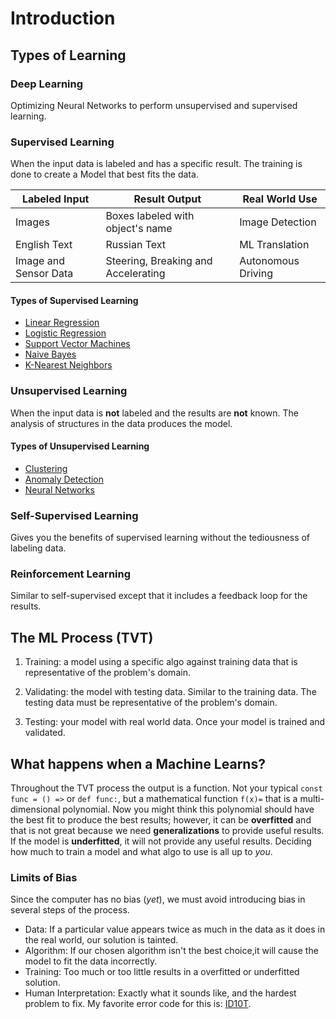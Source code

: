 # Introduction

## Types of Learning

### Deep Learning

Optimizing Neural Networks to perform unsupervised and supervised learning.

### Supervised Learning

When the input data is labeled and has a specific result. The training is done to create a Model that best fits the data.

| Labeled Input | Result Output | Real World Use |
| --- | --- | --- |
| Images | Boxes labeled with object's name | Image Detection |
| English Text | Russian Text | ML Translation |
| Image and Sensor Data | Steering, Breaking and Accelerating | Autonomous Driving |

#### Types of Supervised Learning

- [Linear Regression](./introduction.md)
- [Logistic Regression](./introduction.md)
- [Support Vector Machines](./introduction.md)
- [Naive Bayes](./introduction.md)
- [K-Nearest Neighbors](./introduction.md)

### Unsupervised Learning

When the input data is **not** labeled and the results are **not** known. The analysis of structures in the data produces the model.

#### Types of Unsupervised Learning

- [Clustering](./introduction.md)
- [Anomaly Detection](./introduction.md)
- [Neural Networks](./introduction.md)

### Self-Supervised Learning

Gives you the benefits of supervised learning without the tediousness of labeling data.

### Reinforcement Learning

Similar to self-supervised except that it includes a feedback loop for the results.

## The ML Process (TVT)

1. Training:  a model using a specific algo against training data that is representative of the problem's domain.

2. Validating: the model with testing data. Similar to the training data. The testing data must be representative of the problem's domain.

3. Testing: your model with real world data. Once your model is trained and validated.

## What happens when a Machine Learns?

Throughout the TVT process the output is a function. Not your typical `const func = () =>` or `def func:`, but a mathematical function `f(x)=` that is a multi-dimensional polynomial. Now you might think this polynomial should have the best fit to produce the best results; however, it can be **overfitted** and that is not great because we need **generalizations** to provide useful results. If the model is **underfitted**, it will not provide any useful results. Deciding how much to train a model and what algo to use is all up to *you*.

### Limits of Bias

Since the computer has no bias (*yet*), we must avoid introducing bias in several steps of the process.

- Data: If a particular value appears twice as much in the data as it does in the real world, our solution is tainted.
- Algorithm: If our chosen algorithm isn't the best choice,it will cause the model to fit the data incorrectly.
- Training: Too much or too little results in a overfitted or underfitted solution.
- Human Interpretation: Exactly what it sounds like, and the hardest problem to fix. My favorite error code for this is: [ID10T](https://community.spiceworks.com/t/what-are-your-favorite-ways-to-refer-to-user-errors/696040).
